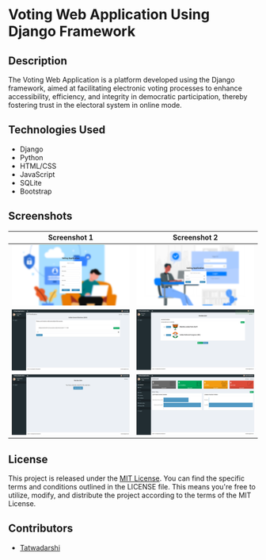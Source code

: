 # Voting Web Application Using Django Framework

## Description

The Voting Web Application is a platform developed using the Django framework, aimed at facilitating electronic voting processes to enhance accessibility, efficiency, and integrity in democratic participation, thereby fostering trust in the electoral system in online mode.

## Technologies Used

- Django
- Python
- HTML/CSS
- JavaScript
- SQLite
- Bootstrap

## Screenshots

| Screenshot 1 | Screenshot 2 |
|--------------|--------------|
| ![Screenshot 1](ss/1.png) | ![Screenshot 2](ss/2.png) |
| ![Screenshot 3](ss/3.png) | ![Screenshot 4](ss/4.png) |
| ![Screenshot 5](ss/5.png) | ![Screenshot 6](ss/6.png) |

## License

This project is released under the [MIT License](LICENSE). You can find the specific terms and conditions outlined in the LICENSE file. This means you're free to utilize, modify, and distribute the project according to the terms of the MIT License.

## Contributors

- [Tatwadarshi](https://github.com/dev7091)
